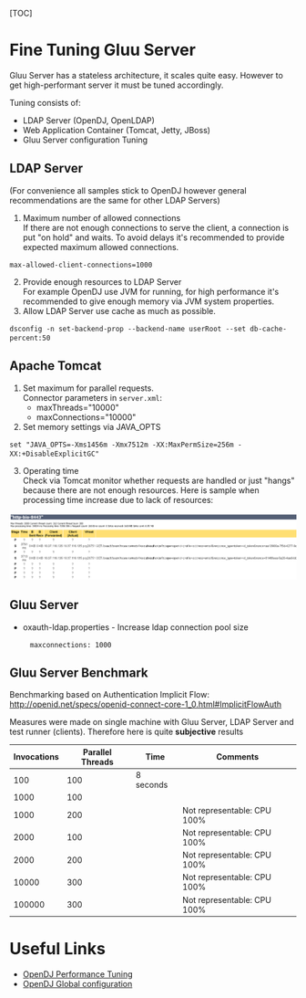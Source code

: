 [TOC]

# Fine Tuning Gluu Server
Gluu Server has a stateless architecture, it scales quite easy. However
to get high-performant server it must be tuned accordingly.

Tuning consists of:

- LDAP Server (OpenDJ, OpenLDAP)
- Web Application Container (Tomcat, Jetty, JBoss)
- Gluu Server configuration Tuning
## LDAP Server

(For convenience all samples stick to OpenDJ however general recommendations are the same for other LDAP Servers)

1. Maximum number of allowed connections<br/>If there are not enough connections to serve the client, a connection is
put "on hold" and waits. To avoid delays it's recommended to provide
expected maximum allowed connections.<br/>
 ```
 max-allowed-client-connections=1000
 ```
2. Provide enough resources to LDAP Server<br/> For example OpenDJ use JVM for running, for high performance it's
    recommended to give enough memory via JVM system properties.
3. Allow LDAP Server use cache as much as possible.
```
dsconfig -n set-backend-prop --backend-name userRoot --set db-cache-percent:50
```

## Apache Tomcat

1. Set maximum for parallel requests.
<br/>Connector parameters in `server.xml`:<br/>
    - maxThreads="10000"
    - maxConnections="10000"
2. Set memory settings via JAVA_OPTS<br/>
 ```
 set "JAVA_OPTS=-Xms1456m -Xmx7512m -XX:MaxPermSize=256m -XX:+DisableExplicitGC"
 ```
3. Operating time<br/>
Check via Tomcat monitor whether requests are handled or just "hangs"
because there are not enough resources. Here is sample when processing
time increase due to lack of resources:

![tomcatStatus](../img/admin-guide/fine-tuning/tomcatStatus.png)

## Gluu Server

- oxauth-ldap.properties - Increase ldap connection pool size
```
     maxconnections: 1000
```
## Gluu Server Benchmark

Benchmarking based on Authentication Implicit Flow: http://openid.net/specs/openid-connect-core-1_0.html#ImplicitFlowAuth

Measures were made on single machine with Gluu Server, LDAP Server and test runner (clients). Therefore here is quite <b>subjective</b> results

|Invocations|Parallel Threads|Time|Comments|
|-----------|----------------|----|--------|
|100	    |100	|8 seconds|	   |
|1000	    |100	|	  |	   |
|1000	    |200	|	|Not representable: CPU 100%|
|2000	    |100	|       |Not representable: CPU 100%|
|2000	    |200	|       |Not representable: CPU 100%|
|10000	    |300	|       |Not representable: CPU 100%|
|100000	    |300	|       |Not representable: CPU 100%|

# Useful Links

- [OpenDJ Performance Tuning](https://backstage.forgerock.com/#!/docs/opendj/2.6.0/admin-guide/chap-tuning)
- [OpenDJ Global configuration](http://opendj.forgerock.org/opendj-server/configref/global.html#max-allowed-client-connections)
